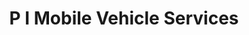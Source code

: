 ---
title: "P I Mobile Vehicle Services"
url: /devizes/p-i-mobile-vehicle-services/
shop: Autowerkstatt
---